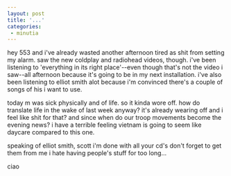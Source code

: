 ```yaml
---
layout: post
title: '...'
categories:
 - minutia
---
```


hey 553 and i've already wasted another afternoon tired as shit from setting my alarm. saw the new coldplay and radiohead videos, though. i've been listening to 'everything in its right place'--even though that's not the video i saw--all afternoon because it's going to be in my next installation. i've also been listening to elliot smith alot because i'm convinced there's a couple of songs of his i want to use.

today m was sick physically and of life. so it kinda wore off. how do translate life in the wake of last week anyway? it's already wearing off and i feel like shit for that? and since when do our troop movements become the evening news? i have a terrible feeling vietnam is going to seem like daycare compared to this one.

speaking of elliot smith, scott i'm done with all your cd's don't forget to get them from me i hate having people's stuff for too long...

ciao
